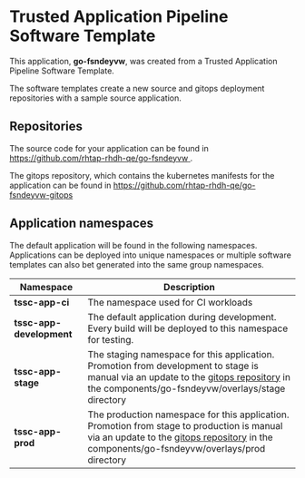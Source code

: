# Trusted Application Pipeline Software Template

This application, **go-fsndeyvw**, was created from a Trusted Application Pipeline Software Template.

The software templates create a new source and gitops deployment repositories with a sample source application. 

## Repositories

The source code for your application can be found in [https://github.com/rhtap-rhdh-qe/go-fsndeyvw ](https://github.com/rhtap-rhdh-qe/go-fsndeyvw ).
 
The gitops repository, which contains the kubernetes manifests for the application can be found in 
[https://github.com/rhtap-rhdh-qe/go-fsndeyvw-gitops ](https://github.com/rhtap-rhdh-qe/go-fsndeyvw-gitops ) 

## Application namespaces 

The default application will be found in the following namespaces. Applications can be deployed into unique namespaces or multiple software templates can also bet generated into the same group namespaces.  

|  Namespace   |  Description   |  
| -------- | -------- |
| **tssc-app-ci** | The namespace used for CI workloads |
| **tssc-app-development** | The default application during development. Every build will be deployed to this namespace for testing. |
| **tssc-app-stage** | The staging namespace for this application. Promotion from development to stage is manual via an update to the [gitops repository](https://github.com/rhtap-rhdh-qe/go-fsndeyvw-gitops ) in the components/go-fsndeyvw/overlays/stage directory |
| **tssc-app-prod** | The production namespace for this application. Promotion from stage to production is manual via an update to the [gitops repository](https://github.com/rhtap-rhdh-qe/go-fsndeyvw-gitops ) in the components/go-fsndeyvw/overlays/prod directory |